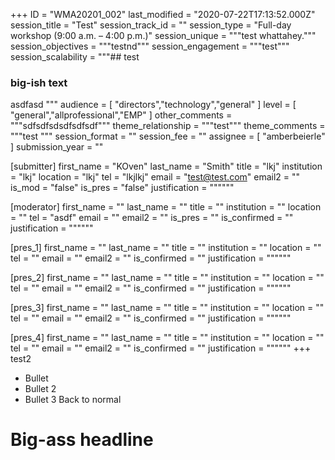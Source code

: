 +++
ID = "WMA20201_002"
last_modified = "2020-07-22T17:13:52.000Z"
session_title = "Test"
session_track_id = ""
session_type = "Full-day workshop (9:00 a.m. – 4:00 p.m.)"
session_unique = """test whattahey."""
session_objectives = """testnd"""
session_engagement = """test"""
session_scalability = """## test
### big-ish text
asdfasd
"""
audience = [ "directors","technology","general" ]
level = [ "general","allprofessional","EMP" ]
other_comments = """sdfsdfsdsdfsdfsdf"""
theme_relationship = """test"""
theme_comments = """test
"""
session_format = ""
session_fee = ""
assignee = [ "amberbeierle" ]
submission_year = ""

[submitter]
first_name = "KOven"
last_name = "Smith"
title = "lkj"
institution = "lkj"
location = "lkj"
tel = "lkjlkj"
email = "test@test.com"
email2 = ""
is_mod = "false"
is_pres = "false"
justification = """"""

[moderator]
first_name = ""
last_name = ""
title = ""
institution = ""
location = ""
tel = "asdf"
email = ""
email2 = ""
is_pres = ""
is_confirmed = ""
justification = """"""

[pres_1]
first_name = ""
last_name = ""
title = ""
institution = ""
location = ""
tel = ""
email = ""
email2 = ""
is_confirmed = ""
justification = """"""

[pres_2]
first_name = ""
last_name = ""
title = ""
institution = ""
location = ""
tel = ""
email = ""
email2 = ""
is_confirmed = ""
justification = """"""

[pres_3]
first_name = ""
last_name = ""
title = ""
institution = ""
location = ""
tel = ""
email = ""
email2 = ""
is_confirmed = ""
justification = """"""

[pres_4]
first_name = ""
last_name = ""
title = ""
institution = ""
location = ""
tel = ""
email = ""
email2 = ""
is_confirmed = ""
justification = """"""
+++
test2

- Bullet
- Bullet 2
- Bullet 3
Back to normal

# Big-ass headline
